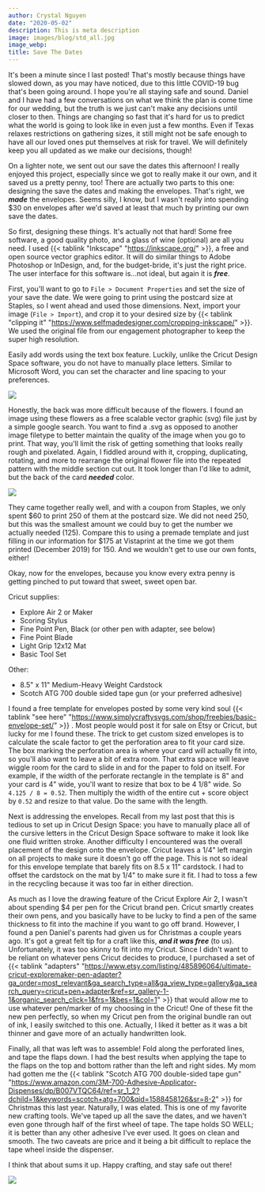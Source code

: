 ```yaml
---
author: Crystal Nguyen
date: "2020-05-02"
description: This is meta description
image: images/blog/std_all.jpg
image_webp: 
title: Save The Dates
---
```


  It's been a minute since I last posted! That's mostly because things have slowed down, as you may have noticed, due to this little COVID-19 bug that's been going around. I hope you're all staying safe and sound. Daniel and I have had a few conversations on what we think the plan is come time for our wedding, but the truth is we just can't make any decisions until closer to then. Things are changing so fast that it's hard for us to predict what the world is going to look like in even just a few months. Even if Texas relaxes restrictions on gathering sizes, it still might not be safe enough to have all our loved ones put themselves at risk for travel. We will definitely keep you all updated as we make our decisions, though!
  
  On a lighter note, we sent out our save the dates this afternoon! I really enjoyed this project, especially since we got to really make it our own, and it saved us a pretty penny, too! There are actually two parts to this one: designing the save the dates and making the envelopes. That's right, we ___made___ the envelopes. Seems silly, I know, but I wasn't really into spending $30 on envelopes after we'd saved at least that much by printing our own save the dates. 


So first, designing these things. It's actually not that hard! Some free software, a good quality photo, and a glass of wine (optional) are all you need. I used {{< tablink "Inkscape" "https://inkscape.org/" >}}, a free and open source vector graphics editor. It will do similar things to Adobe Photoshop or InDesign, and, for the budget-bride, it's just the right price. The user interface for this software is...not ideal, but again it is ___free___. 

First, you'll want to go to `File > Document Properties` and set the size of your save the date. We were going to print using the postcard size at Staples, so I went ahead and used those dimensions. Next, import your image (`File > Import`), and crop it to your desired size by {{< tablink "clipping it" "https://www.selfmadedesigner.com/cropping-inkscape/" >}}. We used the original file from our engagement photographer to keep the super high resolution.

Easily add words using the text box feature. Luckily, unlike the Cricut Design Space software, you do not have to manually place letters. Similar to Microsoft Word, you can set the character and line spacing to your preferences. 


![](../../../images/blog/std_inkscape_test3.png)


Honestly, the back was more difficult because of the flowers. I found an image using these flowers as a free scalable vector graphic (svg) file just by a simple google search. You want to find a .svg as opposed to another image filetype to better maintain the quality of the image when you go to print. That way, you'll limit the risk of getting something that looks really rough and pixelated. Again, I fiddled around with it, cropping, duplicating, rotating, and more to rearrange the original flower file into the repeated pattern with the middle section cut out. It took longer than I'd like to admit, but the back of the card ___needed___ color.  

![](../../../images/blog/std_back2.png)


They came together really well, and with a coupon from Staples, we only spent \$60 to print 250 of them at the postcard size. We did not need 250, but this was the smallest amount we could buy to get the number we actually needed (125). Compare this to using a premade template and just filling in our information for \$175 at Vistaprint at the time we got them printed (December 2019) for 150. And we wouldn't get to use our own fonts, either!

Okay, now for the envelopes, because you know every extra penny is getting pinched to put toward that sweet, sweet open bar. 

<div align="left">
<div class = "row">
<div class = "col-md-6">
Cricut supplies:

* Explore Air 2 or Maker 
* Scoring Stylus
* Fine Point Pen, Black (or other pen with adapter, see below)
* Fine Point Blade
* Light Grip 12x12 Mat
* Basic Tool Set
</div>
<div class = "col-md-6">
Other:

* 8.5" x 11" Medium-Heavy Weight Cardstock
* Scotch ATG 700 double sided tape gun (or your preferred adhesive)
</div>
</div>
</div>


I found a free template for envelopes posted by some very kind soul {{< tablink "see here" "https://www.simplycraftysvgs.com/shop/freebies/basic-envelope-set/" >}} . Most people would post it for sale on Etsy or Cricut, but lucky for me I found these. The trick to get custom sized envelopes is to calculate the scale factor to get the perforation area to fit your card size. The box marking the perforation area is where your card will actually fit into, so you'll also want to leave a bit of extra room. That extra space will leave wiggle room for the card to slide in and for the paper to fold on itself. For example, if the width of the perforate rectangle in the template is 8" and your card is 4" wide, you'll want to resize that box to be 4 1/8" wide. So `4.125 / 8 = 0.52`. Then multiply the width of the entire cut + score object by `0.52` and resize to that value. Do the same with the length. 

Next is addressing the envelopes. Recall from my last post that this is tedious to set up in Cricut Design Space: you have to manually place all of the cursive letters in the Cricut Design Space software to make it look like one fluid written stroke. Another difficulty I encountered was the overall placement of the design onto the envelope. Cricut leaves a 1/4" left margin on all projects to make sure it doesn't go off the page. This is not so ideal for this envelope template that barely fits on 8.5 x 11" cardstock. I had to offset the cardstock on the mat by 1/4" to make sure it fit. I had to toss a few in the recycling because it was too far in either direction.

As much as I love the drawing feature of the Cricut Explore Air 2, I wasn't about spending \$4 per pen for the Cricut brand pen. Cricut smartly creates their own pens, and you basically have to be lucky to find a pen of the same thickness to fit into the machine if you want to go off brand. However, I found a pen Daniel's parents had given us for Christmas a couple years ago. It's got a great felt tip for a craft like this, ___and it was free___ (to us). Unfortunately, it was too skinny to fit into my Cricut. Since I didn't want to be reliant on whatever pens Cricut decides to produce, I purchased a set of {{< tablink "adapters" "https://www.etsy.com/listing/485896064/ultimate-cricut-exploremaker-pen-adapter?ga_order=most_relevant&ga_search_type=all&ga_view_type=gallery&ga_search_query=cricut+pen+adapter&ref=sr_gallery-1-1&organic_search_click=1&frs=1&bes=1&col=1" >}} that would allow me to use whatever pen/marker of my choosing in the Cricut! One of these fit the new pen perfectly, so when my Cricut pen from the original bundle ran out of ink, I easily switched to this one. Actually, I liked it better as it was a bit thinner and gave more of an actually handwritten look.

Finally, all that was left was to assemble! Fold along the perforated lines, and tape the flaps down. I had the best results when applying the tape to the flaps on the top and bottom rather than the left and right sides. My mom had gotten me the {{< tablink "Scotch ATG 700 double-sided tape gun" "https://www.amazon.com/3M-700-Adhesive-Applicator-Dispenses/dp/B007VTQC64/ref=sr_1_2?dchild=1&keywords=scotch+atg+700&qid=1588458126&sr=8-2" >}} for Christmas this last year. Naturally, I was elated. This is one of my favorite new crafting tools. We've taped up all the save the dates, and we haven't even gone through half of the first wheel of tape. The tape holds SO WELL; it is better than any other adhesive I've ever used. It goes on clean and smooth. The two caveats are price and it being a bit difficult to replace the tape wheel inside the dispenser. 

I think that about sums it up. Happy crafting, and stay safe out there!

![](../../../images/blog/std_envelope.jpg)




<br>
<br>
<br>
<br>

